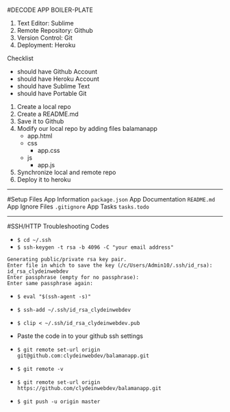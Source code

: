 #DECODE APP BOILER-PLATE

1. Text Editor: Sublime
2. Remote Repository: Github
3. Version Control: Git
4. Deployment: Heroku

Checklist
 * should have Github Account
 * should have Heroku Account
 * should have Sublime Text
 * should have Portable Git

 1. Create a local repo
 2. Create a README.md
 3. Save it to Github
 4. Modify our local repo by adding files
    balamanapp
     - app.html
     - css
       - app.css
     - js
       - app.js
 5. Synchronize local and remote repo
 6. Deploy it to heroku

<hr/>

#Setup Files
App Information ```package.json```
App Documentation ```README.md```
App Ignore Files ```.gitignore```
App Tasks ```tasks.todo```

<hr/>

#SSH/HTTP Troubleshooting Codes

* ```$ cd ~/.ssh```
* ```$ ssh-keygen -t rsa -b 4096 -C "your email address"```

```
Generating public/private rsa key pair.
Enter file in which to save the key (/c/Users/Admin10/.ssh/id_rsa): id_rsa_clydeinwebdev
Enter passphrase (empty for no passphrase):
Enter same passphrase again:
```

* ```$ eval "$(ssh-agent -s)"```
* ```$ ssh-add ~/.ssh/id_rsa_clydeinwebdev```
* ```$ clip < ~/.ssh/id_rsa_clydeinwebdev.pub```
* Paste the code in to your github ssh settings

* ```$ git remote set-url origin git@github.com:clydeinwebdev/balamanapp.git```
* ```$ git remote -v```
* ```$ git remote set-url origin https://github.com/clydeinwebdev/balamanapp.git```
* ```$ git push -u origin master```
